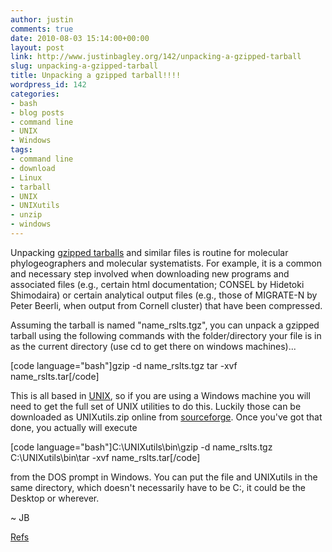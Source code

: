 ```yaml
---
author: justin
comments: true
date: 2010-08-03 15:14:00+00:00
layout: post
link: http://www.justinbagley.org/142/unpacking-a-gzipped-tarball
slug: unpacking-a-gzipped-tarball
title: Unpacking a gzipped tarball!!!!
wordpress_id: 142
categories:
- bash
- blog posts
- command line
- UNIX
- Windows
tags:
- command line
- download
- Linux
- tarball
- UNIX
- UNIXutils
- unzip
- windows
---
```


Unpacking [gzipped tarballs](https://en.wikipedia.org/wiki/Tar_(computing)) and similar files is routine for molecular phylogeographers and molecular systematists. For example, it is a common and necessary step involved when downloading new programs and associated files (e.g., certain html documentation; CONSEL by Hidetoki Shimodaira) or certain analytical output files (e.g., those of MIGRATE-N by Peter Beerli, when output from Cornell cluster) that have been compressed.







Assuming the tarball is named "name_rslts.tgz", you can unpack a gzipped tarball using the following commands with the folder/directory your file is in as the current directory (use cd to get there on windows machines)...











[code language="bash"]gzip -d name_rslts.tgz
tar -xvf name_rslts.tar[/code]











This is all based in [UNIX](https://en.wikipedia.org/wiki/Unix), so if you are using a Windows machine you will need to get the full set of UNIX utilities to do this. Luckily those can be downloaded as UNIXutils.zip online from [sourceforge](http://unxutils.sourceforge.net/). Once you've got that done, you actually will execute











[code language="bash"]C:\UNIXutils\bin\gzip -d name_rslts.tgz
C:\UNIXutils\bin\tar -xvf name_rslts.tar[/code]










from the DOS prompt in Windows. You can put the file and UNIXutils in the same directory, which doesn't necessarily have to be C:\, it could be the Desktop or wherever.




~ JB







[Refs](http://cbsuapps.tc.cornell.edu/blast_s_helpwin.aspx?hid=ungzip&app=migrate)
